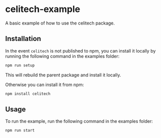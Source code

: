 # celitech-example

A basic example of how to use the celitech package.

## Installation

In the event `celitech` is not published to npm, you can install it locally by running the following command in the examples folder:

```sh
npm run setup
```

This will rebuild the parent package and install it locally.

Otherwise you can install it from npm:

```sh
npm install celitech
```

## Usage

To run the example, run the following command in the examples folder:

```sh
npm run start
```
